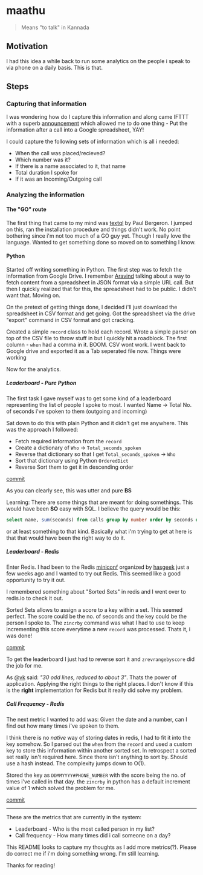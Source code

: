 # maathu
> Means "to talk" in Kannada

## Motivation
I had this idea a while back to run some analytics on the people i speak to via phone on a daily basis.  This is that.

## Steps

### Capturing that information

I was wondering how do I capture this information and along came IFTTT with a 
superb [announcement](http://blog.ifttt.com/post/83729472199/the-power-of-ifttt-now-on-android) which allowed me to do one thing - Put the information after a call into a Google spreadsheet, YAY!

I could capture the following sets of information which is all i needed: 

* When the call was placed/recieved?
* Which number was it?
* If there is a name associated to it, that name
* Total duration I spoke for
* If it was an Incoming/Outgoing call

### Analyzing the information

#### The "GO" route

The first thing that came to my mind was [textql](https://github.com/dinedal/textql) by Paul Bergeron. I jumped on this, ran the installation procedure and things didn't work. No point bothering since i'm not too much of a GO guy yet. Though I really love the language. Wanted to get something done so moved on to something I know.

#### Python

Started off writing something in Python. The first step was to fetch the information from Google Drive. I remember [Aravind](https://github.com/arg0s) talking about a way to fetch content from a spreadsheet in JSON format via a simple URL call. But then I quickly realized that for this, the spreadsheet had to be public. I didn't want that. Moving on.

On the pretext of getting things done, I decided i'll just download the spreadsheet in CSV format and get going. Got the spreadsheet via the drive "export" command in CSV format and got cracking. 

Created a simple `record` class to hold each record. Wrote a simple parser on top of the CSV file to throw stuff in but I quickly hit a roadblock. The first column - `when` had a comma in it. BOOM. CSV wont work. I went back to Google drive and exported it as a Tab seperated file now. Things were working

Now for the analytics. 

##### Leaderboard - Pure Python

The first task I gave myself was to get some kind of a leaderboard representing the list of people I spoke to most. I wanted Name -> Total No. of seconds i've spoken to them (outgoing and incoming) 

Sat down to do this with plain Python and it didn't get me anywhere. This was the approach I followed: 

* Fetch required information from the `record`
* Create a dictionary of `Who` -> `Total_seconds_spoken`
* Reverse that dictionary so that I get `Total_seconds_spoken` -> `Who`
* Sort that dictionary using Python `OrderedDict`
* Reverse Sort them to get it in descending order

[commit](https://github.com/shrayas/maathu/commit/82d77421c0bcd1c5e4efb3592a1f850ad265ea5d)

As you can clearly see, this was utter and pure **BS** 

Learning: There are some things that are meant for doing somethings. This would have been **SO** easy with SQL. I believe the query would be this: 

```sql
select name, sum(seconds) from calls group by number order by seconds desc
```

or at least something to that kind. Basically what i'm trying to get at here is that that would have been the right way to do it.

##### Leaderboard - Redis

Enter Redis. I had been to the Redis [miniconf](https://funnel.hasgeek.com/redis-miniconf-2014/) organized by [hasgeek](https://github.com/hasgeek) just a few weeks ago and I wanted to try out Redis. This seemed like a good opportunity to try it out.

I remembered something about "Sorted Sets" in redis and I went over to redis.io to check it out. 

Sorted Sets allows to assign a score to a key within a set. This seemed perfect. The score could be the no. of seconds and the key could be the person I spoke to. The `zincrby` command was what I had to use to keep incrementing this score everytime a new `record` was processed. Thats it, i was done!

[commit](https://github.com/shrayas/maathu/commit/89fb063ffa3be117a4a63444ae23468db05492aa)

To get the leaderboard I just had to reverse sort it and `zrevrangebyscore` did the job for me. 

As @[vk](https://github.com/vkarthik26/) said: _"30 odd lines, reduced to about 3"_. Thats the power of application. Applying the right things to the right places. I don't know if this is the **right** implementation for Redis but it really did solve my problem.

##### Call Frequency - Redis

The next metric I wanted to add was: Given the date and a number, can I find out how many times i've spoken to them. 

I think there is no _native_ way of storing dates in redis, I had to fit it into the key somehow. So I parsed out the `when` from the `record` and used a custom key to store this information within another sorted set. In retrospect a sorted set really isn't required here. Since there isn't anything to sort by. Should use a hash instead. The complexity jumps down to O(1).

Stored the key as `DDMMYYYY#PHONE_NUMBER` with the score being the no. of times i've called in that day. the `zincrby` in python has a default increment value of 1 which solved the problem for me. 

[commit](https://github.com/shrayas/maathu/commit/400cbf6edb4319c55f6dec2e16758af3c871f968)

---

These are the metrics that are currently in the system: 

* Leaderboard - Who is the most called person in my list?
* Call frequency - How many times did i call someone on a day?

This README looks to capture my thoughts as I add more metrics(?). Please do correct me if i'm doing something wrong. I'm still learning.

Thanks for reading!
